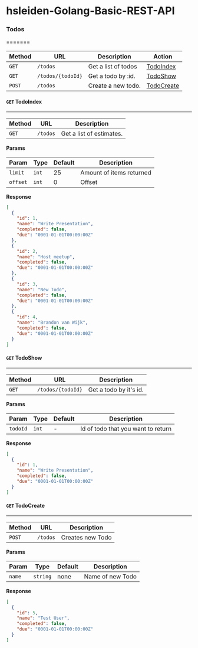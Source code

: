 # hsleiden-Golang-Basic-REST-API

### <a name="#"></a> Todos
=======

| Method | URL                                   | Description                            | Action                       |
|--------|---------------------------------------|----------------------------------------|------------------------------|
|`GET`   | `/todos`                              | Get a list of todos                    | [TodoIndex]()                |
|`GET`   | `/todos/{todoId}`                     | Get a todo by :id.                     | [TodoShow]()                 |
|`POST`  | `/todos`                              | Create a new todo.                     | [TodoCreate]()               |


#### <a name=""></a>`GET` TodoIndex
------

| Method | URL                                   | Description                            |
|--------|---------------------------------------|----------------------------------------|
|`GET`   | `/todos`                              | Get a list of estimates.               |

**Params**

| Param    | Type  | Default         | Description                        |
|----------|-------|-----------------|------------------------------------|
|`limit`   | `int` | 25              | Amount of items returned           |
|`offset`  | `int` | 0               | Offset                             |

**Response**
```json
[
  {
    "id": 1,
    "name": "Write Presentation",
    "completed": false,
    "due": "0001-01-01T00:00:00Z"
  },
  {
    "id": 2,
    "name": "Host meetup",
    "completed": false,
    "due": "0001-01-01T00:00:00Z"
  },
  {
    "id": 3,
    "name": "New Todo",
    "completed": false,
    "due": "0001-01-01T00:00:00Z"
  },
  {
    "id": 4,
    "name": "Brandon van Wijk",
    "completed": false,
    "due": "0001-01-01T00:00:00Z"
  }
]
```

#### <a name=""></a>`GET` TodoShow
------

| Method | URL                                   | Description                            |
|--------|---------------------------------------|----------------------------------------|
|`GET`   | `/todos/{todoId}`                     | Get a todo by it's id.                 |

**Params**

| Param    | Type  | Default         | Description                        |
|----------|-------|-----------------|------------------------------------|
|`todoId`  | `int` | -               | Id of todo that you want to return |

**Response**
```json
[
  {
    "id": 1,
    "name": "Write Presentation",
    "completed": false,
    "due": "0001-01-01T00:00:00Z"
  }
]
```

#### <a name=""></a>`GET` TodoCreate
------

| Method | URL                                   | Description                            |
|--------|---------------------------------------|----------------------------------------|
|`POST`   | `/todos`                             | Creates new Todo                       |

**Params**

| Param   | Type   | Default         | Description                        |
|---------|--------|-----------------|------------------------------------|
|`name`   |`string`| none            | Name of new Todo                   |

**Response**
```json
[
  {
    "id": 5,
    "name": "Test User",
    "completed": false,
    "due": "0001-01-01T00:00:00Z"
  }
]
```

